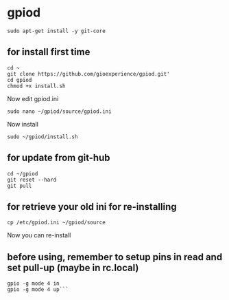 # gpiod

```sudo apt-get install -y git-core```

## for install first time

```
cd ~
git clone https://github.com/gioexperience/gpiod.git'
cd gpiod
chmod +x install.sh
```

Now edit gpiod.ini

```
sudo nano ~/gpiod/source/gpiod.ini
```

Now install

```
sudo ~/gpiod/install.sh
```


## for update from git-hub

```
cd ~/gpiod
git reset --hard
git pull
```

## for retrieve your old ini for re-installing

```
cp /etc/gpiod.ini ~/gpiod/source
```
Now you can re-install

## before using, remember to setup pins in read and set pull-up (maybe in rc.local)

```sudo nano /etc/rc.local
gpio -g mode 4 in
gpio -g mode 4 up```

